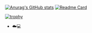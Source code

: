 [![Anurag's GitHub stats](https://github-readme-stats.vercel.app/api?username=ankushshinde755&show=reviews,discussions_started,discussions_answered,prs_merged&show_icons=true&theme=chartreuse-dark)](https://github.com/anuraghazra/github-readme-stats)
[![Readme Card](https://github-readme-stats.vercel.app/api/pin/?username=ankushshinde755&repo=github-readme-stats)](https://github.com/ankushshinde755/github-profile-achievements)

[![trophy](https://github-profile-trophy.vercel.app/?username=ankushshinde755&theme=onedark)](https://github.com/ryo-ma/github-profile-trophy)

- ☁️💻 



<!---
ankushshinde755/ankushshinde755 is a ✨ special ✨ repository because its `README.md` (this file) appears on your GitHub profile.
You can click the Preview link to take a look at your changes.
--->
